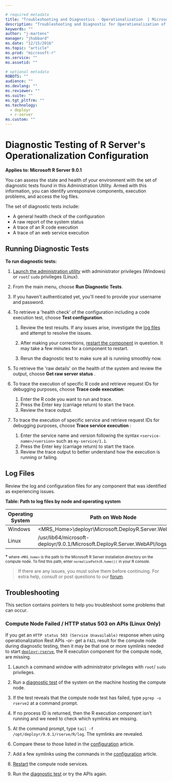 ```yaml
---

# required metadata
title: "Troubleshooting and Diagnostics - Operationalization  | Microsoft R Server Docs"
description: "Troubleshooting and Diagnostic for Operationalization of R Analytics with Microsoft R Server"
keywords: ""
author: "j-martens"
manager: "jhubbard"
ms.date: "12/15/2016"
ms.topic: "article"
ms.prod: "microsoft-r"
ms.service: ""
ms.assetid: ""

# optional metadata
ROBOTS: ""
audience: ""
ms.devlang: ""
ms.reviewer: ""
ms.suite: ""
ms.tgt_pltfrm: ""
ms.technology: 
  - deployr
  - r-server
ms.custom: ""
---
```


# Diagnostic Testing of R Server's Operationalization Configuration

**Applies to:  Microsoft R Server 9.0.1**

You can assess the state and health of your environment with the set of diagnostic tests found in this Administration Utility. 
Armed with this information, you can identify unresponsive components, execution problems, and access the log files. 

The set of diagnostic tests include:
+ A general health check of the configuration
+ A raw report of the system status
+ A trace of an R code execution
+ A trace of an web service execution

<a name="test"></a>

## Running Diagnostic Tests

**To run diagnostic tests:**

1. [Launch the administration utility](admin-utility.md#launch) with administrator privileges (Windows) or `root`/ `sudo` privileges (Linux).

1. From the main menu, choose **Run Diagnostic Tests**.

1. If you haven't authenticated yet, you'll need to provide your username and password. 

1. To retrieve a 'health check' of the configuration including a code execution test, choose **Test configuration**.

   1. Review the test results. If any issues arise, investigate the [log files](#logs) and attempt to resolve the issues.

   1. After making your corrections, [restart the component](admin-utility.md#startstop) in question. It may take a few minutes for a component to restart.

   1. Rerun the diagnostic test to make sure all is running smoothly now.

1. To retrieve the 'raw details' on the health of the system and review the output, choose **Get raw server status** .

1. To trace the execution of specific R code and retrieve request IDs for debugging purposes, choose **Trace code execution**:
      1. Enter the R code you want to run and trace. 
      1. Press the Enter key (carriage return) to start the trace.
      1. Review the trace output.

1. To trace the execution of specific service and retrieve request IDs for debugging purposes, choose **Trace service execution** :  
      1. Enter the service name and version following the syntax `<service-name>/<version>` such as `my-service/1.1`. 
      1. Press the Enter key (carriage return) to start the trace.
      1. Review the trace output to better understand how the execution is running or failing.

<a name="logs"></a>

## Log Files

Review the log and configuration files for any component that was identified as experiencing issues.

**Table: Path to log files by node and operating system**

|Operating System|Path on Web Node|Path on Compute Node|
|----------------|--------|------------|
|Windows|&lt;MRS_Home>\deployr\Microsoft.DeployR.Server.WebAPI\logs |&lt;MRS_Home>\deployr\Microsoft.DeployR.Server.BackEnd\logs|
|Linux|/usr/lib64/microsoft-deployr/9.0.1/Microsoft.DeployR.Server.WebAPI/logs |/usr/lib64/microsoft-deployr/9.0.1/Microsoft.DeployR.Server.BackEnd/logs| 

*<small> where `<MRS_home>` is the path to the Microsoft R Server installation directory on the compute node. To find this path, enter `normalizePath(R.home())` in your R console.</small>


> If there are any issues, you must solve them before continuing. For extra help, consult or post questions to our <a href="https://social.msdn.microsoft.com/Forums/en-US/home?forum=microsoftr" target="_blank">forum</a>.


## Troubleshooting

This section contains pointers to help you troubleshoot some problems that can occur.

### Compute Node Failed / HTTP status 503 on APIs (Linux Only)

If you get an `HTTP status 503 (Service Unavailable)` response when using operationalization Rest APIs -or- get a `FAIL` result for the compute node during diagnostic testing, then it may be that one or more symlinks needed to start [`deployr-rserve`](https://github.com/Microsoft/deployr-rserve), the R execution component for the compute node, are missing.

   1. Launch a command window with administrator privileges with `root`/ `sudo` privileges.

   1. Run a [diagnostic test](#test) of the system on the machine hosting the compute node.

   1. If the test reveals that the compute node test has failed, type `pgrep -u rserve2` at a command prompt. 

   1. If no process ID is returned, then the R execution component isn't running and we need to check which symlinks are missing.

   1. At the command prompt, type `tail -f /opt/deployr/9.0.1/rserve/R/log`. The symlinks are revealed. 

   1. Compare these to those listed in the [configuration](configuration-initial.md) article.

   1. Add a few symlinks using the commands in the [configuration](configuration-initial.md) article.

   1. [Restart](admin-utility.md#startstop) the compute node services.

   1. Run the [diagnostic test](#test) or try the APIs again.